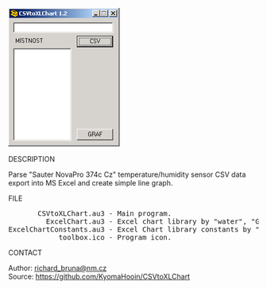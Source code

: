 ![CSV to XLChart](https://github.com/KyomaHooin/CSVtoXLChart/raw/master/csvchart_screenshot.png "screenshot")

DESCRIPTION

Parse "Sauter NovaPro 374c Cz" temperature/humidity sensor CSV data export into MS Excel
and create simple line graph.

FILE

<pre>
       CSVtoXLChart.au3 - Main program.
         ExcelChart.au3 - Excel chart library by "water", "GreenCan".
ExcelChartConstants.au3 - Excel Chart library constants by "water", "GreenCan".
            toolbox.ico - Program icon.
</pre>

CONTACT

Author: richard_bruna@nm.cz<br>
Source: https://github.com/KyomaHooin/CSVtoXLChart

